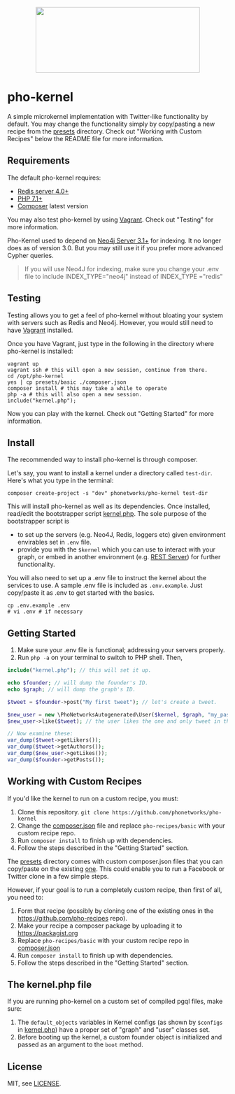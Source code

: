 <p align="center">
  <img width="375" height="150" src="https://github.com/phonetworks/commons-php/raw/master/.github/cover-smaller.png">
</p>

# pho-kernel

A simple microkernel implementation with Twitter-like functionality by default. You may change the functionality simply by copy/pasting a new recipe from the [presets](https://github.com/phonetworks/pho-kernel/tree/master/presets) directory. Check out "Working with Custom Recipes" below the README file for more information.

## Requirements

The default pho-kernel requires:

* [Redis server 4.0+](https://redis.io)
* [PHP 7.1+](https://php.net)
* [Composer](https://getcomposer.org/) latest version

You may also test pho-kernel by using [Vagrant](https://www.vagrantup.com/). Check out "Testing" for more information.

Pho-Kernel used to depend on [Neo4j Server 3.1+](https://neo4j.com) for indexing. It no longer does as of version 3.0. But you may still use it if you prefer more advanced Cypher queries. 

> If you will use Neo4J for indexing, make sure you change your .env
> file to include INDEX_TYPE="neo4j" instead of INDEX_TYPE ="redis"

## Testing

Testing allows you to get a feel of pho-kernel without bloating your system with servers such as Redis and Neo4j. However, you would still need to have [Vagrant](https://www.vagrantup.com/) installed.

Once you have Vagrant, just type in the following in the directory where pho-kernel is installed:

```shell
vagrant up
vagrant ssh # this will open a new session, continue from there.
cd /opt/pho-kernel
yes | cp presets/basic ./composer.json
composer install # this may take a while to operate
php -a # this will also open a new session.
include("kernel.php");
```

Now you can play with the kernel. Check out "Getting Started" for more information.

## Install

The recommended way to install pho-kernel is through composer. 

Let's say, you want to install a kernel under a directory called ```test-dir```. Here's what you type in the terminal:

```shell
composer create-project -s "dev" phonetworks/pho-kernel test-dir
```

This will install pho-kernel as well as its dependencies. Once installed, read/edit the bootstrapper script [kernel.php](https://github.com/phonetworks/pho-kernel/blob/master/kernel.php). The sole purpose of the bootstrapper script is 

* to set up the servers (e.g. Neo4J, Redis, loggers etc) given environment envirables set in ```.env``` file.
* provide you with the ```$kernel``` which you can use to interact with your graph, or embed in another environment (e.g. [REST Server](https://github.com/phonetworks/pho-server-rest)) for further functionality.

You will also need to set up a .env file to instruct the kernel about the services to use. A sample .env file is included as ```.env.example```. Just copy/paste it as .env to get started with the basics.

```shell
cp .env.example .env
# vi .env # if necessary
```

## Getting Started

1. Make sure your .env file is functional; addressing your servers properly.
2. Run ```php -a``` on your terminal to switch to PHP shell. Then,

```php
include("kernel.php"); // this will set it up.

echo $founder; // will dump the founder's ID.
echo $graph; // will dump the graph's ID.

$tweet = $founder->post("My first tweet"); // let's create a tweet.

$new_user = new \PhoNetworksAutogenerated\User($kernel, $graph, "my_password"); // let's create our first user object.
$new_user->like($tweet); // the user likes the one and only tweet in the graph.

// Now examine these:
var_dump($tweet->getLikers());
var_dump($tweet->getAuthors());
var_dump($new_user->getLikes());
var_dump($founder->getPosts());
```

## Working with Custom Recipes

If you'd like the kernel to run on a custom recipe, you must:

1. Clone this repository. ```git clone https://github.com/phonetworks/pho-kernel```
2. Change the [composer.json](https://github.com/phonetworks/pho-kernel/tree/master/composer.json) file and replace ```pho-recipes/basic``` with your custom recipe repo.
3. Run ```composer install``` to finish up with dependencies.
4. Follow the steps described in the "Getting Started" section.

The [presets](https://github.com/phonetworks/pho-kernel/tree/master/presets) directory comes with custom composer.json files that you can copy/paste on the existing [one](https://github.com/phonetworks/pho-kernel/tree/master/composer.json). This could enable you to run a Facebook or Twitter clone in a few simple steps.

However, if your goal is to run a completely custom recipe, then first of all, you need to:

1. Form that recipe (possibly by cloning one of the existing ones in the https://github.com/pho-recipes repo).
2. Make your recipe a composer package by uploading it to https://packagist.org
3. Replace ```pho-recipes/basic``` with your custom recipe repo in [composer.json](https://github.com/phonetworks/pho-kernel/tree/master/composer.json)
4. Run ```composer install``` to finish up with dependencies.
5. Follow the steps described in the "Getting Started" section.

## The kernel.php file

If you are running pho-kernel on a custom set of compiled pgql files, make sure:

1. The ```default_objects``` variables in Kernel configs (as shown by ```$configs``` in [kernel.php](https://github.com/phonetworks/pho-kernel/blob/master/kernel.php)) have a proper set of "graph" and "user" classes set.
2. Before booting up the kernel, a custom founder object is initialized and passed as an argument to the ```boot``` method.

## License

MIT, see [LICENSE](https://github.com/phonetworks/pho-kernel/blob/master/LICENSE).
